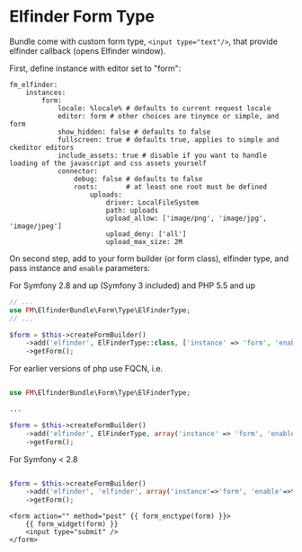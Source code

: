 # Elfinder Form Type

Bundle come with custom form type, `<input type="text"/>`, that provide elfinder callback (opens Elfinder window).

First, define instance with editor set to "form":

```
fm_elfinder:
    instances:
        form:
            locale: %locale% # defaults to current request locale
            editor: form # other choices are tinymce or simple, and form
            show_hidden: false # defaults to false
            fullscreen: true # defaults true, applies to simple and ckeditor editors
            include_assets: true # disable if you want to handle loading of the javascript and css assets yourself
            connector:
                debug: false # defaults to false
                roots:       # at least one root must be defined
                    uploads:
                        driver: LocalFileSystem
                        path: uploads
                        upload_allow: ['image/png', 'image/jpg', 'image/jpeg']
                        upload_deny: ['all']
                        upload_max_size: 2M
```

On second step, add to your form builder (or form class), elfinder type, and pass instance and `enable` parameters:

For Symfony 2.8 and up (Symfony 3 included) and PHP 5.5 and up

```php
// ...
use FM\ElfinderBundle\Form\Type\ElFinderType;
// ...

$form = $this->createFormBuilder()
    ->add('elfinder', ElFinderType::class, ['instance' => 'form', 'enable' => true])
    ->getForm();

```

For earlier versions of php use FQCN, i.e.

```php

use FM\ElfinderBundle\Form\Type\ElFinderType;

...

$form = $this->createFormBuilder()
    ->add('elfinder', ElFinderType, array('instance' => 'form', 'enable'=>true))
    ->getForm();
```

For Symfony < 2.8

```php

$form = $this->createFormBuilder()
    ->add('elfinder', 'elfinder', array('instance'=>'form', 'enable'=>true))
    ->getForm();

```

```jinja
<form action="" method="post" {{ form_enctype(form) }}>
    {{ form_widget(form) }}
    <input type="submit" />
</form>
```
